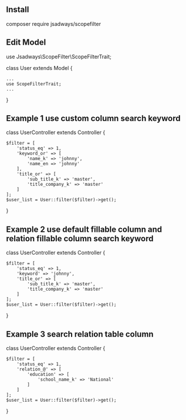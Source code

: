 ## Install
composer require jsadways/scopefilter

## Edit Model
use Jsadways\ScopeFilter\ScopeFilterTrait;

class User extends Model
{

    ...
    use ScopeFilterTrait;
    ...

}

## Example 1 use custom column search keyword

class UserController extends Controller
{
    
    $filter = [
        'status_eq' => 1,
        'keyword_or' => [
            'name_k' => 'johnny',
            'name_en => 'johnny'
        ],
        'title_or' => [
            'sub_title_k' => 'master',
            'title_company_k' => 'master'
        ]
    ];
    $user_list = User::filter($filter)->get();
}

## Example 2 use default fillable column and relation fillable column search keyword

class UserController extends Controller
{

    $filter = [
        'status_eq' => 1,
        'keyword' => 'johnny',
        'title_or' => [
            'sub_title_k' => 'master',
            'title_company_k' => 'master'
        ]
    ];
    $user_list = User::filter($filter)->get();
}

## Example 3 search relation table column

class UserController extends Controller
{

    $filter = [
        'status_eq' => 1,
        'relation_@' => [
            'education' => [
                'school_name_k' => 'National'
            ]
        ]
    ];
    $user_list = User::filter($filter)->get();
}
